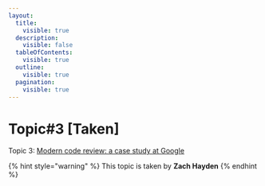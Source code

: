 ```yaml
---
layout:
  title:
    visible: true
  description:
    visible: false
  tableOfContents:
    visible: true
  outline:
    visible: true
  pagination:
    visible: true
---
```


# Topic#3 \[Taken]

Topic 3: [Modern code review: a case study at Google](https://dl.acm.org/doi/abs/10.1145/3183519.3183525)

{% hint style="warning" %}
This topic is taken by **Zach Hayden**
{% endhint %}
